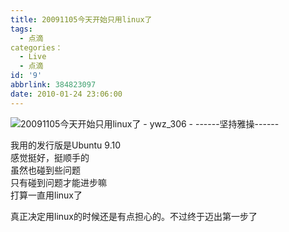 ```yaml
---
title: 20091105今天开始只用linux了
tags:
  - 点滴
categories：
  - Live
  - 点滴
id: '9'
abbrlink: 384823097
date: 2010-01-24 23:06:00
---
```


  

![20091105今天开始只用linux了 - ywz_306 - ------坚持雅操------](http://img1.kaixin001.com.cn/i/caogao.gif "此篇为草稿，还未正式发表")

我用的发行版是Ubuntu 9.10  
感觉挺好，挺顺手的  
虽然也碰到些问题  
只有碰到问题才能进步嘛  
打算一直用linux了  
  
真正决定用linux的时候还是有点担心的。不过终于迈出第一步了